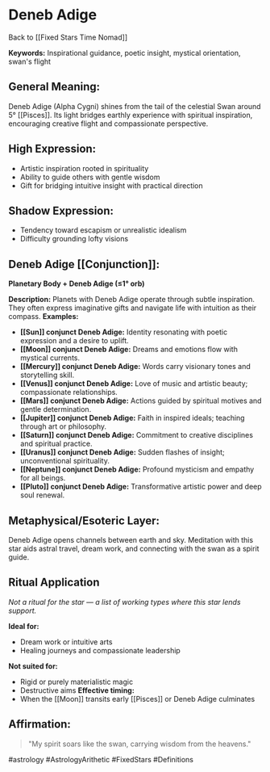 # Deneb Adige

Back to [[Fixed Stars Time Nomad]]

**Keywords:** Inspirational guidance, poetic insight, mystical orientation, swan's flight

## General Meaning:
Deneb Adige (Alpha Cygni) shines from the tail of the celestial Swan around 5° [[Pisces]]. Its light bridges earthly experience with spiritual inspiration, encouraging creative flight and compassionate perspective.
## High Expression:
- Artistic inspiration rooted in spirituality
- Ability to guide others with gentle wisdom
- Gift for bridging intuitive insight with practical direction
## Shadow Expression:
- Tendency toward escapism or unrealistic idealism
- Difficulty grounding lofty visions

## Deneb Adige [[Conjunction]]:

**Planetary Body + Deneb Adige (≤1° orb)**

**Description:**
Planets with Deneb Adige operate through subtle inspiration. They often express imaginative gifts and navigate life with intuition as their compass.
**Examples:**
- **[[Sun]] conjunct Deneb Adige:** Identity resonating with poetic expression and a desire to uplift.
- **[[Moon]] conjunct Deneb Adige:** Dreams and emotions flow with mystical currents.
- **[[Mercury]] conjunct Deneb Adige:** Words carry visionary tones and storytelling skill.
- **[[Venus]] conjunct Deneb Adige:** Love of music and artistic beauty; compassionate relationships.
- **[[Mars]] conjunct Deneb Adige:** Actions guided by spiritual motives and gentle determination.
- **[[Jupiter]] conjunct Deneb Adige:** Faith in inspired ideals; teaching through art or philosophy.
- **[[Saturn]] conjunct Deneb Adige:** Commitment to creative disciplines and spiritual practice.
- **[[Uranus]] conjunct Deneb Adige:** Sudden flashes of insight; unconventional spirituality.
- **[[Neptune]] conjunct Deneb Adige:** Profound mysticism and empathy for all beings.
- **[[Pluto]] conjunct Deneb Adige:** Transformative artistic power and deep soul renewal.

## Metaphysical/Esoteric Layer:
Deneb Adige opens channels between earth and sky. Meditation with this star aids astral travel, dream work, and connecting with the swan as a spirit guide.

## Ritual Application
*Not a ritual for the star — a list of working types where this star lends support.*

**Ideal for:**
- Dream work or intuitive arts
- Healing journeys and compassionate leadership

**Not suited for:**
- Rigid or purely materialistic magic
- Destructive aims
**Effective timing:**
- When the [[Moon]] transits early [[Pisces]] or Deneb Adige culminates

## Affirmation:
> "My spirit soars like the swan, carrying wisdom from the heavens."

#astrology #AstrologyArithetic #FixedStars #Definitions
